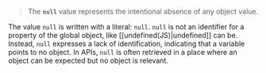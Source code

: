 >The **`null`** value represents the intentional absence of any object value. 

The value `null` is written with a literal: `null`. `null` is not an identifier for a property of the global object, like [[undefined(JS)|undefined]] can be. Instead, `null` expresses a lack of identification, indicating that a variable points to no object. In APIs, `null` is often retrieved in a place where an object can be expected but no object is relevant.